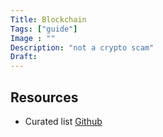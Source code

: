 ```yaml
---
Title: Blockchain
Tags: ["guide"]
Image : ""
Description: "not a crypto scam"
Draft: 
---
```

## Resources
- Curated list [Github](https://github.com/blockthreat/blocksec-ctfs)
